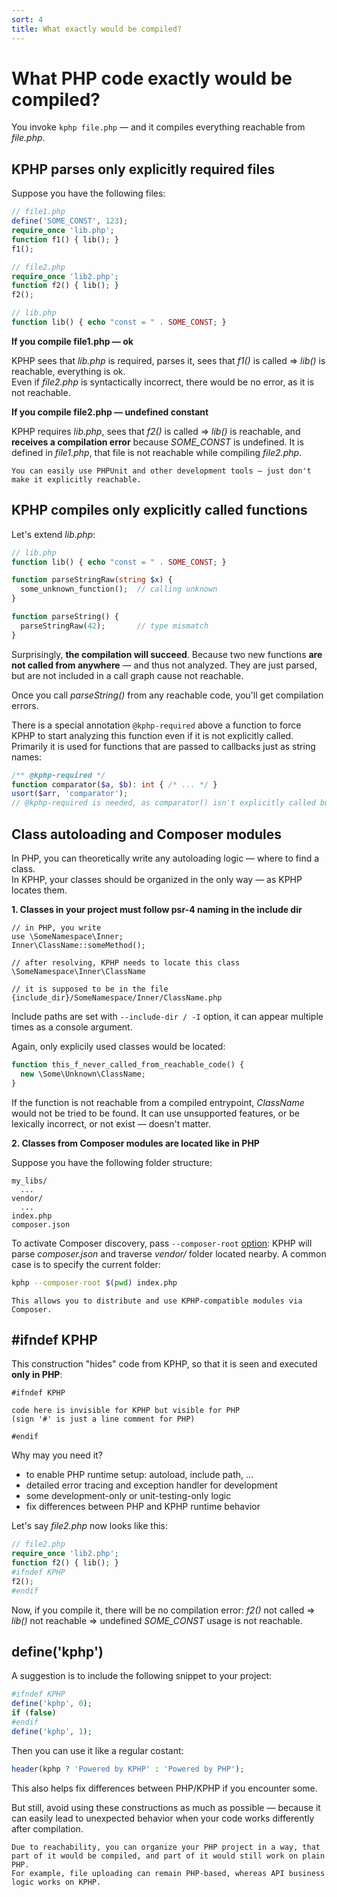 ```yaml
---
sort: 4
title: What exactly would be compiled?
---
```


# What PHP code exactly would be compiled?

You invoke `kphp file.php` — and it compiles everything reachable from *file.php*.


## KPHP parses only explicitly required files

Suppose you have the following files:
```php
// file1.php
define('SOME_CONST', 123);
require_once 'lib.php';
function f1() { lib(); }
f1();

// file2.php
require_once 'lib2.php';
function f2() { lib(); }
f2();

// lib.php
function lib() { echo "const = " . SOME_CONST; }
```

**If you compile file1.php — ok** 

KPHP sees that *lib.php* is required, parses it, sees that *f1()* is called => *lib()* is reachable, everything is ok.  
Even if *file2.php* is syntactically incorrect, there would be no error, as it is not reachable.

**If you compile file2.php — undefined constant**

KPHP requires *lib.php*, sees that *f2()* is called => *lib()* is reachable, and **receives a compilation error** because *SOME_CONST* is undefined. 
It is defined in *file1.php*, that file is not reachable while compiling *file2.php*.

```tip
You can easily use PHPUnit and other development tools — just don't make it explicitly reachable.
```


## KPHP compiles only explicitly called functions

Let's extend *lib.php*:
```php
// lib.php
function lib() { echo "const = " . SOME_CONST; }

function parseStringRaw(string $x) {
  some_unknown_function();  // calling unknown
}

function parseString() {
  parseStringRaw(42);       // type mismatch
} 
```

Surprisingly, **the compilation will succeed**. Because two new functions **are not called from anywhere** — and thus not analyzed. They are just parsed, but are not included in a call graph cause not reachable.

Once you call *parseString()* from any reachable code, you'll get compilation errors.

There is a special annotation `@kphp-required` above a function to force KPHP to start analyzing this function even if it is not explicitly called. Primarily it is used for functions that are passed to callbacks just as string names:
```php
/** @kphp-required */
function comparator($a, $b): int { /* ... */ }
usort($arr, 'comparator');
// @kphp-required is needed, as comparator() isn't explicitly called but should exist much later
``` 


## Class autoloading and Composer modules

In PHP, you can theoretically write any autoloading logic — where to find a class.  
In KPHP, your classes should be organized in the only way — as KPHP locates them.

<p class="pay-attention">
    <b>1. Classes in your project must follow psr-4 naming in the include dir</b>
</p>

```
// in PHP, you write
use \SomeNamespace\Inner; 
Inner\ClassName::someMethod();

// after resolving, KPHP needs to locate this class
\SomeNamespace\Inner\ClassName

// it is supposed to be in the file
{include_dir}/SomeNamespace/Inner/ClassName.php
```

Include paths are set with `--include-dir / -I` option, it can appear multiple times as a console argument.

Again, only explicily used classes would be located:
```php
function this_f_never_called_from_reachable_code() {
  new \Some\Unknown\ClassName;
}
```
If the function is not reachable from a compiled entrypoint, *ClassName* would not be tried to be found. It can use unsupported features, or be lexically incorrect, or not exist — doesn't matter.

<p class="pay-attention">
    <b>2. Classes from Composer modules are located like in PHP</b>
</p>

Suppose you have the following folder structure:
```
my_libs/
  ...
vendor/
  ...
index.php
composer.json
```

To activate Composer discovery, pass `--composer-root` [option](./compiler-cmd-options.md): KPHP will parse *composer.json* and traverse *vendor/* folder located nearby. A common case is to specify the current folder:
```bash
kphp --composer-root $(pwd) index.php
```

```note
This allows you to distribute and use KPHP-compatible modules via Composer.
```


## #ifndef KPHP

This construction "hides" code from KPHP, so that it is seen and executed **only in PHP**:

```
#ifndef KPHP

code here is invisible for KPHP but visible for PHP 
(sign '#' is just a line comment for PHP)

#endif
```

Why may you need it?
* to enable PHP runtime setup: autoload, include path, ...
* detailed error tracing and exception handler for development
* some development-only or unit-testing-only logic
* fix differences between PHP and KPHP runtime behavior

Let's say *file2.php* now looks like this:
```php
// file2.php
require_once 'lib2.php';
function f2() { lib(); }
#ifndef KPHP
f2();
#endif
```

Now, if you compile it, there will be no compilation error: *f2()* not called => *lib()* not reachable => undefined *SOME_CONST* usage is not reachable. 


## define('kphp')

A suggestion is to include the following snippet to your project:
```php
#ifndef KPHP
define('kphp', 0);
if (false)
#endif
define('kphp', 1);
```

Then you can use it like a regular costant:
```php
header(kphp ? 'Powered by KPHP' : 'Powered by PHP');
```

This also helps fix differences between PHP/KPHP if you encounter some.  

But still, avoid using these constructions as much as possible — because it can easily lead to unexpected behavior when your code works differently after compilation.


```tip
Due to reachability, you can organize your PHP project in a way, that part of it would be compiled, and part of it would still work on plain PHP.  
For example, file uploading can remain PHP-based, whereas API business logic works on KPHP.
```

